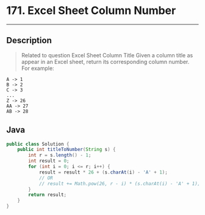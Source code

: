# 171. Excel Sheet Column Number
          

---

## Description

> Related to question Excel Sheet Column Title
> Given a column title as appear in an Excel sheet, return its corresponding column number.
> For example:
```
A -> 1
B -> 2
C -> 3
...
Z -> 26
AA -> 27
AB -> 28 
```


## Java

```java
public class Solution {
    public int titleToNumber(String s) {
		int r = s.length() - 1;
		int result = 0;
		for (int i = 0; i <= r; i++) {
			result = result * 26 + (s.charAt(i) - 'A' + 1); 
            // OR
            // result += Math.pow(26, r - i) * (s.charAt(i) - 'A' + 1);
		}
		return result;
    }
}
```
